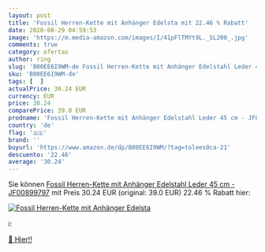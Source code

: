 ```yaml
---
layout: post
title: 'Fossil Herren-Kette mit Anhänger Edelsta mit 22.46 % Rabatt'
date: 2020-08-29 04:59:53
image: 'https://m.media-amazon.com/images/I/41pFlTMYt9L._SL200_.jpg'
comments: true
category: ofertas
author: ring
slug: 'B00EE6I9WM-de Fossil Herren-Kette mit Anhänger Edelstahl Leder 45 cm -...'
sku: 'B00EE6I9WM-de'
tags: [  ]
actualPrice: 30.24 EUR
currency: EUR
price: 30.24
comparePrice: 39.0 EUR
prodname: 'Fossil Herren-Kette mit Anhänger Edelstahl Leder 45 cm - JF00899797'
country: 'de'
flag: '🇩🇪'
brand: ''
buyurl: 'https://www.amazon.de/dp/B00EE6I9WM/?tag=tolees0ca-21'
descuento: '22.46'
average: '30.24'
---
```


Sie können [Fossil Herren-Kette mit Anhänger Edelstahl Leder 45 cm - JF00899797](https://www.amazon.de/dp/B00EE6I9WM/?tag=tolees0ca-21) mit Preis 30.24 EUR (original: 39.0 EUR) 22.46 % Rabatt hier:

[![Fossil Herren-Kette mit Anhänger Edelsta](https://m.media-amazon.com/images/I/41pFlTMYt9L._SL200_.jpg)](https://www.amazon.de/dp/B00EE6I9WM/?tag=tolees0ca-21)

ℹ️:


[🛒 Hier!!](https://www.amazon.de/dp/B00EE6I9WM/?tag=tolees0ca-21)
